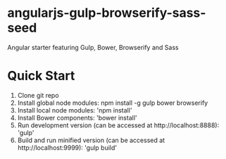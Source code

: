 # angularjs-gulp-browserify-sass-seed

Angular starter featuring Gulp, Bower, Browserify and Sass

# Quick Start

1. Clone git repo
2. Install global node modules: npm install -g gulp bower browserify
3. Install local node modules: 'npm install'
4. Install Bower components: 'bower install'
5. Run development version (can be accessed at http://localhost:8888): 'gulp'
6. Build and run minified version (can be accessed at http://localhost:9999): 'gulp build'